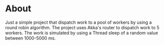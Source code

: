 # About
Just a simple project that dispatch work to a pool of workers by using a round robin algorithm.
The project uses Akka's router to dispatch work to 5 workers. The work is simulated by using a Thread sleep of
a random value between 1000-5000 ms.
